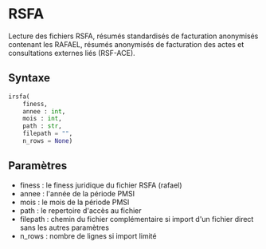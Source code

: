 # RSFA

Lecture des fichiers RSFA, résumés standardisés de facturation anonymisés contenant les RAFAEL, résumés anonymisés de facturation des actes et consultations externes liés (RSF-ACE).

## Syntaxe

```python
irsfa(
	finess, 
	annee : int, 
	mois : int, 
	path : str, 
	filepath = "", 
	n_rows = None)
```


## Paramètres

- finess : le finess juridique du fichier RSFA (rafael)
- annee : l'année de la période PMSI
- mois  : le mois de la période PMSI
- path : le repertoire d'accès au fichier
- filepath : chemin du fichier complémentaire si import d'un fichier direct sans les autres paramètres
- n_rows : nombre de lignes si import limité




